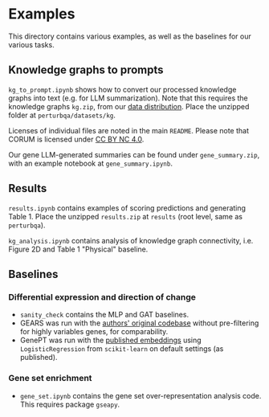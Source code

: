 # Examples

This directory contains various examples, as well as the baselines for our various tasks.

## Knowledge graphs to prompts

`kg_to_prompt.ipynb` shows how to convert our processed knowledge
graphs into text (e.g. for LLM summarization).
Note that this requires the knowledge graphs `kg.zip`, from our [data distribution](https://zenodo.org/records/13760748?token=eyJhbGciOiJIUzUxMiJ9.eyJpZCI6ImQ2NTU1MTZjLTQ1OTktNGFlZi1hNWE2LTk5ZDRhNzIwMGZjZSIsImRhdGEiOnt9LCJyYW5kb20iOiI4ZmQzNDZlNmZhZGQ1MTAzN2YyM2ZlYjU4ZWNjMGZmNCJ9.Ym9Ws841nq4_KDAFxXg4f7FC55jBCCedCEAyh5q44j3D5834pxUIU2mhZwYytQ2NJfb4kSe9re9gTqXJ68F_PA).
Place the unzipped folder at `perturbqa/datasets/kg`.

Licenses of individual files are noted in the main `README`. Please note that CORUM is licensed under [CC BY NC 4.0](https://creativecommons.org/licenses/by-nc/4.0/deed.en).

Our gene LLM-generated summaries can be found under `gene_summary.zip`, with an example notebook at `gene_summary.ipynb`.

## Results

`results.ipynb` contains examples of scoring predictions and generating Table 1.
Place the unzipped `results.zip` at `results` (root level, same as `perturbqa`).

`kg_analysis.ipynb` contains analysis of knowledge graph connectivity, i.e. Figure 2D and Table 1 "Physical" baseline.

## Baselines

### Differential expression and direction of change

- `sanity_check` contains the MLP and GAT baselines.
- GEARS was run with the [authors' original
  codebase](https://github.com/snap-stanford/GEARS/tree/master/gears)
  without pre-filtering for highly variables genes, for comparability.
- GenePT was run with the [published
  embeddings](https://github.com/yiqunchen/GenePT)
  using `LogisticRegression` from `scikit-learn` on default settings (as
  published).

### Gene set enrichment
- `gene_set.ipynb` contains the gene set over-representation analysis
code. This requires package `gseapy`.

